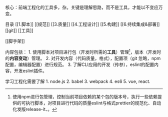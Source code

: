 核心：前端工程化的工具多，杂。关键是理解思路，而不是工具，才能以不变应万变。

目录
	[[1.脚本]]
	[[规范]]
	[[3.质量]]
	[[4.工程设计]]
	[[5.构建]]
	[[6.持续集成&部署]]
	[[git]]
	[[工具]]

[[脚手架]]

内容包括：
	1. 使用脚本对项目进行包（开发时所需的**工具**）管理[^1]，版本（开发时的**内容变动**）管理。
	2. 对开发内容（代码质量，格式），配置项（git 忽略，npm配置，编辑器配置）进行规范。
	3. 了解CLI应用的开发（传参），eslint的配置内容，开发eslint插件。

学习工程化需要了解
	1. node.js
	2. babel
	3. webpack
	4. es6
	5. vue, react.

[^1]: 使用npm进行包管理，控制当前项目依赖的某个包的版本号，执行一些依赖提供的可执行脚本，对项目进行代码的质量eslint与格式prettier的规范化、自动化发版release-it、。